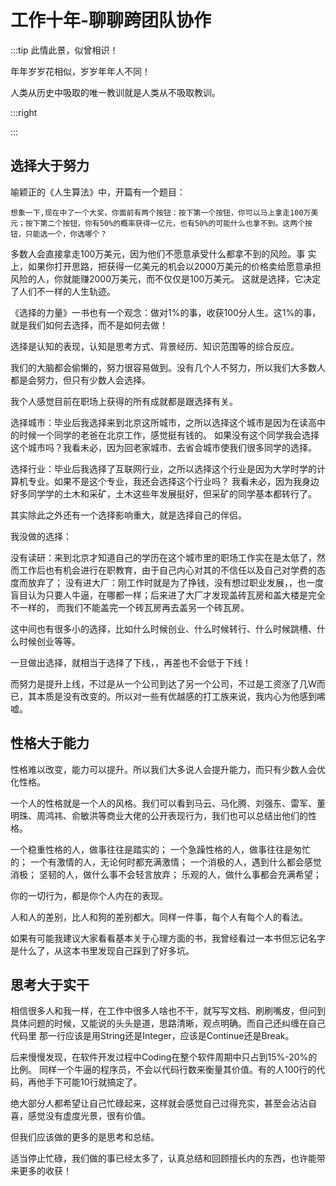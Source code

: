 # 工作十年-聊聊跨团队协作

:::tip 此情此景，似曾相识！

年年岁岁花相似，岁岁年年人不同！

人类从历史中吸取的唯一教训就是人类从不吸取教训。

:::right


:::

## 选择大于努力

喻颖正的《人生算法》中，开篇有一个题目：

    想象一下,现在中了一个大奖，你面前有两个按钮：按下第一个按钮，你可以马上拿走100万美元；按下第二个按钮，你有50%的概率获得一亿元，也有50%的可能什么也拿不到。这两个按钮，只能选一个，你选哪个？

多数人会直接拿走100万美元，因为他们不愿意承受什么都拿不到的风险。事 实上，如果你打开思路，把获得一亿美元的机会以2000万美元的价格卖给愿意承担风险的人，你就能赚2000万美元，而不仅仅是100万美元。
这就是选择，它决定了人们不一样的人生轨迹。

《选择的力量》一书也有一个观念：做对1%的事，收获100分人生。这1%的事，就是我们如何去选择，而不是如何去做！

选择是认知的表现，认知是思考方式、背景经历、知识范围等的综合反应。

我们的大脑都会偷懒的，努力很容易做到。没有几个人不努力，所以我们大多数人都是会努力，但只有少数人会选择。

我个人感觉目前在职场上获得的所有成就都是跟选择有关。

选择城市：毕业后我选择来到北京这所城市，之所以选择这个城市是因为在读高中的时候一个同学的老爸在北京工作，感觉挺有钱的。
如果没有这个同学我会选择这个城市吗？我看未必，因为回老家城市、去省会城市使我们很多同学的选择。

选择行业：毕业后我选择了互联网行业，之所以选择这个行业是因为大学时学的计算机专业。如果不是这个专业，我还会选择这个行业吗？
我看未必，因为我身边好多同学学的土木和采矿，土木这些年发展挺好，但采矿的同学基本都转行了。
    
其实除此之外还有一个选择影响重大，就是选择自己的伴侣。

我没做的选择：

没有读研：来到北京才知道自己的学历在这个城市里的职场工作实在是太低了，然而工作后也有机会进行在职教育，由于自己内心对其的不信任以及自己对学费的态度而放弃了；
没有进大厂：刚工作时就是为了挣钱，没有想过职业发展，，也一度盲目认为只要人牛逼，在哪都一样；后来进了大厂才发现盖砖瓦房和盖大楼是完全不一样的，
而我们不能盖完一个砖瓦房再去盖另一个砖瓦房。

这中间也有很多小的选择，比如什么时候创业、什么时候转行、什么时候跳槽、什么时候创业等等。

一旦做出选择，就相当于选择了下线，，再差也不会低于下线！

而努力是提升上线，不过是从一个公司到达了另一个公司，不过是工资涨了几W而已，其本质是没有改变的。所以对一些有优越感的打工族来说，我内心为他感到唏嘘。


## 性格大于能力

性格难以改变，能力可以提升。所以我们大多说人会提升能力，而只有少数人会优化性格。

一个人的性格就是一个人的风格。我们可以看到马云、马化腾、刘强东、雷军、董明珠、周鸿祎、俞敏洪等商业大佬的公开表现行为，我们也可以总结出他们的性格。

一个稳重性格的人，做事往往是踏实的；
一个急躁性格的人，做事往往是匆忙的；
一个有激情的人，无论何时都充满激情；
一个消极的人，遇到什么都会感觉消极；
坚韧的人，做什么事不会轻言放弃；
乐观的人，做什么事都会充满希望；


你的一切行为，都是你个人内在的表现。

人和人的差别，比人和狗的差别都大。同样一件事，每个人有每个人的看法。

如果有可能我建议大家看看基本关于心理方面的书，我曾经看过一本书但忘记名字是什么了，从这本书里发现自己踩到了好多坑。



## 思考大于实干

相信很多人和我一样，在工作中很多人啥也不干，就写写文档、刷刷嘴皮，但问到具体问题的时候，又能说的头头是道，思路清晰，观点明确。而自己还纠缠在自己代码里
那一行应该是用String还是Integer，应该是Continue还是Break。

后来慢慢发现，在软件开发过程中Coding在整个软件周期中只占到15%-20%的比例。
同样一个牛逼的程序员，不会以代码行数来衡量其价值。有的人100行的代码，再他手下可能10行就搞定了。

绝大部分人都希望让自己忙碌起来，这样就会感觉自己过得充实，甚至会沾沾自喜，感觉没有虚度光景，很有价值。

但我们应该做的更多的是思考和总结。

适当停止忙碌，我们做的事已经太多了，认真总结和回顾擅长内的东西，也许能带来更多的收获！



